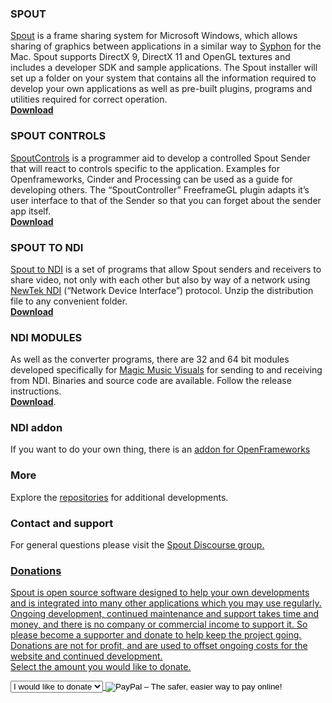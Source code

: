 ### SPOUT

<a href="https://github.com/leadedge/leadedge.github.io/blob/gh-pages/SpoutUserManual.pdf" target="_blank">Spout</a> is a frame sharing system for Microsoft Windows, which allows sharing of graphics between applications in a similar way to [Syphon](http://syphon.v002.info/) for the Mac. Spout supports DirectX 9, DirectX 11 and OpenGL textures and includes a developer SDK and sample applications. The Spout installer will set up a folder on your system that contains all the information required to develop your own applications as well as pre-built plugins, programs and utilities required for correct operation.  
**<a href="https://github.com/leadedge/leadedge.github.io/raw/gh-pages/Spout_2006_update-2a.zip">Download</a>** 
 

### SPOUT CONTROLS

<a href="https://github.com/leadedge/leadedge.github.io/blob/gh-pages/SpoutControls.pdf" target="_blank">SpoutControls</a> is a programmer aid to develop a controlled Spout Sender that will react to controls specific to the application. Examples for Openframeworks, Cinder and Processing can be used as a guide for developing others. The “SpoutController” FreeframeGL plugin adapts it’s user interface to that of the Sender so that you can forget about the sender app itself.  
**<a href="https://github.com/leadedge/leadedge.github.io/raw/gh-pages/SpoutControls_setup_V1.010.zip">Download</a>**  

### SPOUT TO NDI

<a href="https://github.com/leadedge/leadedge.github.io/blob/gh-pages/SpoutToNDI_2005.pdf">Spout to NDI</a> is a set of programs that allow Spout senders and receivers to share video, not only with each other but also by way of a network using <a href="https://www.ndi.tv/" target="_blank">NewTek NDI</a> (“Network Device Interface”) protocol. Unzip the distribution file to any convenient folder.  
**[Download](https://github.com/leadedge/leadedge.github.io/raw/gh-pages/SpoutToNDI_2005.zip)**  


### NDI MODULES

As well as the converter programs, there are 32 and 64 bit modules developed specifically for <a href="https://magicmusicvisuals.com" target="_blank">Magic Music Visuals</a> for sending to and receiving from NDI. Binaries and source code are available. Follow the release instructions.  
**[Download](https://github.com/leadedge/MagicNDI/releases)**. 

### NDI addon
If you want to do your own thing, there is an <a href="https://github.com/leadedge/ofxNDI/" target="_blank">addon for OpenFrameworks</a>  

### More  
Explore the <a href="https://github.com/leadedge" target="_blank">repositories</a> for additional developments.

### Contact and support  
For general questions please visit the <a href="https://spout.discourse.group/" target="_blank">Spout Discourse group.  
 
### Donations  
Spout is open source software designed to help your own developments and is integrated into many other applications which you may use regularly. Ongoing development, continued maintenance and support takes time and money, and there is no company or commercial income to support it. So please become a supporter and donate to help keep the project going. Donations are not for profit, and are used to offset ongoing costs for the website and continued development.  
Select the amount you would like to donate.  
<form action="https://www.paypal.com/cgi-bin/webscr" method="post" target="_top"><input name="cmd" type="hidden" value="_s-xclick" />
<input type="hidden" />
<select name="hosted_button_id" size="1">
<option value="ELERGSYMBQ7AY">I would like to donate</option>
<option value="ELERGSYMBQ7AY">$10</option>
<option value="W744NJV85V35L">$20</option>
<option value="CEBT3ZXWYL85C">$30</option>
<option value="8WXVVDDXH2MVS">$50</option>
<option value="FPUTNLLRVU8GS">$100</option>
<option value="D9YW6QCYPYF4C">$150</option>
<option value="K2FVPYE9653BN">$200</option>
<option value="3J48EZ3PX73A8">$250</option>
</select>
<input alt="PayPal – The safer, easier way to pay online!" name="submit" src="https://www.paypalobjects.com/en_AU/i/btn/btn_donate_SM.gif" type="image" />
<img style="display: none !important;" hidden="" src="https://www.paypalobjects.com/en_AU/i/scr/pixel.gif" alt="" width="1" height="1" border="0" /></form>




